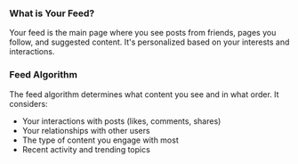 ### What is Your Feed?

Your feed is the main page where you see posts from friends, pages you follow, and suggested content. It's personalized based on your interests and interactions.

### Feed Algorithm

The feed algorithm determines what content you see and in what order. It considers:
- Your interactions with posts (likes, comments, shares)
- Your relationships with other users
- The type of content you engage with most
- Recent activity and trending topics